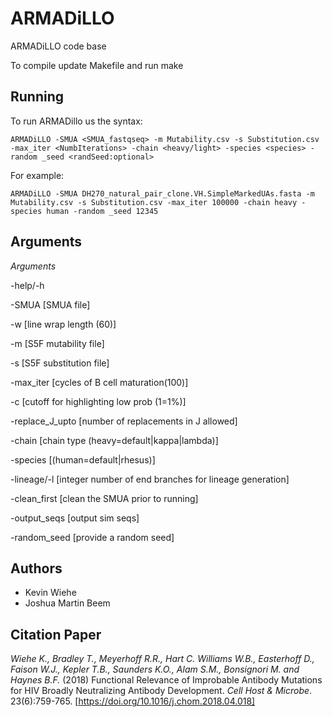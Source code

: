 # ARMADiLLO

ARMADiLLO code base

To compile update Makefile and run make




## Running
To run ARMADillo us the syntax:

```
ARMADiLLO -SMUA <SMUA_fastqseq> -m Mutability.csv -s Substitution.csv -max_iter <NumbIterations> -chain <heavy/light> -species <species> -random _seed <randSeed:optional>
```

For example:
```
ARMADiLLO -SMUA DH270_natural_pair_clone.VH.SimpleMarkedUAs.fasta -m Mutability.csv -s Substitution.csv -max_iter 100000 -chain heavy -species human -random _seed 12345
```

## Arguments
*Arguments*

-help/-h

-SMUA \[SMUA file\]

-w \[line wrap length (60)\]

-m \[S5F mutability file\]

-s \[S5F substitution file\]

-max_iter \[cycles of B cell maturation(100)\]

-c \[cutoff for highlighting low prob (1=1%)\]

-replace_J_upto [number of replacements in J allowed\]

-chain \[chain type (heavy=default|kappa|lambda)\]

-species \[(human=default|rhesus)\]

-lineage/-l \[integer number of end branches for lineage generation\]

-clean_first \[clean the SMUA prior to running\]

-output_seqs \[output sim seqs\]

-random_seed \[provide a random seed\]


## Authors

* Kevin Wiehe
* Joshua Martin Beem


## Citation Paper

*Wiehe K., Bradley T., Meyerhoff R.R., Hart C. Williams W.B., Easterhoff D., Faison W.J., Kepler T.B., Saunders K.O., Alam S.M., Bonsignori M. and Haynes B.F.* (2018) Functional Relevance of Improbable Antibody Mutations for HIV Broadly Neutralizing Antibody Development. *Cell Host & Microbe*. 23(6):759-765.
[https://doi.org/10.1016/j.chom.2018.04.018]